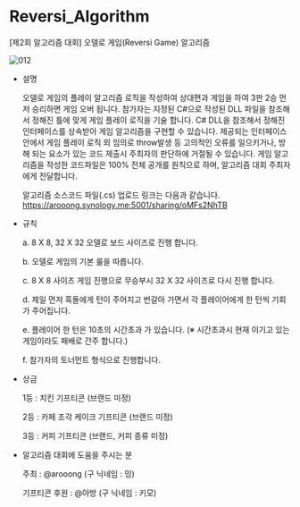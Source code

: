 # Reversi_Algorithm
[제2회 알고리즘 대회] 오델로 게임(Reversi Game) 알고리즘

![012](https://user-images.githubusercontent.com/13028129/148027520-7f2085ac-3b4e-4d84-8c90-1f44d42333af.gif)


- 설명

  오델로 게임의 플레이 알고리즘 로직을 작성하여 상대편과 게임을 하여 3판 2승 먼저 승리하면 게임 오버 됩니다.
	참가자는 지정된 C#으로 작성된 DLL 파일을 참조해서 정해진 틀에 맞게 게임 플레이 로직을 기술 합니다.
	C# DLL을 참조해서 정해진 인터페이스를 상속받아 게임 알고리즘을 구현할 수 있습니다.
  제공되는 인터페이스 안에서 게임 플레이 로직 외 임의로 throw발생 등 고의적인 오류를 일으키거나, 방해 되는 요소가 있는 코드 제출시
  주최자의 판단하에 거절될 수 있습니다.
	게임 알고리즘을 작성한 코드파일은 100% 전체 공개를 원칙으로 하며, 알고리즘 대회 주최자에게 전달합니다.
  
  알고리즘 소스코드 파일(.cs) 업로드 링크는 다음과 같습니다.
  https://arooong.synology.me:5001/sharing/oMFs2NhTB
  
- 규칙

  a. 8 X 8, 32 X 32 오델로 보드 사이즈로 진행 합니다.
  
	b. 오델로 게임의 기본 룰을 따릅니다.
  
  c. 8 X 8 사이즈 게임 진행으로 무승부시 32 X 32 사이즈로 다시 진행 합니다.
  
	d. 제일 먼저 흑돌에게 턴이 주어지고 번갈아 가면서 각 플레이어에게 한 턴씩 기회가 주어집니다.
  
	e. 플레이어 한 턴은 10초의 시간초과 가 있습니다. (※ 시간초과시 현재 이기고 있는 게임이라도 패배로 간주 합니다.)
  
	f. 참가자의 토너먼트 형식으로 진행합니다.
  
- 상금

  1등 : 치킨 기프티콘 (브랜드 미정)
  
  2등 : 카페 조각 케이크 기프티콘 (브랜드 미정)
  
  3등 : 커피 기프티콘 (브랜드, 커피 종류 미정)
  
  
- 알고리즘 대회에 도움을 주시는 분

  주최 : @arooong (구 닉네임 : 밍)
  
  기프티콘 후원 : @아방 (구 닉네임 : 키모)
